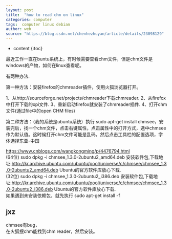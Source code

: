 ```yaml
---
layout: post
title:  "how to read chm on linux"
categories: computer
tags:  computer linux debian
author: web
source: "https://blog.csdn.net/chenhezhuyan/article/details/23098129"
---
```


* content
{:toc}


最近工作一直在buntu系统上，有时候需要查看chm文件，但是chm文件是windows的产物，如何在linux查看呢。

有两种办法.

第一种方法：安装firefox的chmreader插件，使用火狐浏览器打开。  
>
1、从http://sourceforge.net/projects/chmreader下载chmreader. 
2、从firefox中打开下载的xpi文件. 
3、重新启动firefox就安装了chmreader插件. 
4、打开chm文件(通过file中的open CHM files)

第二种方法：（我的系统是ubuntu系统）执行 sudo apt-get install chmsee，安装完后，找一个chm文件，点击右键属性，点击属性中的打开方式，选中chmsee作为默认值。这时候打开chm文件可能是乱码，然后点击工具栏的配置选项，字体选择东亚-中国  
>
https://www.cnblogs.com/wangkongming/p/4476794.html  
(64位)    sudo dpkg -i chmsee_1.3.0-2ubuntu2_amd64.deb  安装软件包,下载地址:http://kr.archive.ubuntu.com/ubuntu/pool/universe/c/chmsee/chmsee_1.3.0-2ubuntu2_amd64.deb  Ubuntu的官方软件库放心下载.  
(32位)    sudo dpkg -i chmsee_1.3.0-2ubuntu2_i386.deb 安装软件包,下载地址:http://kr.archive.ubuntu.com/ubuntu/pool/universe/c/chmsee/chmsee_1.3.0-2ubuntu2_i386.deb Ubuntu的官方软件库放心下载.  
如果遇到未安装依赖包，就先执行 sudo apt-get install -f  




jxz
----

chmsee有bug，  
在火狐搜chm能找到chm reader，然后安装。  



